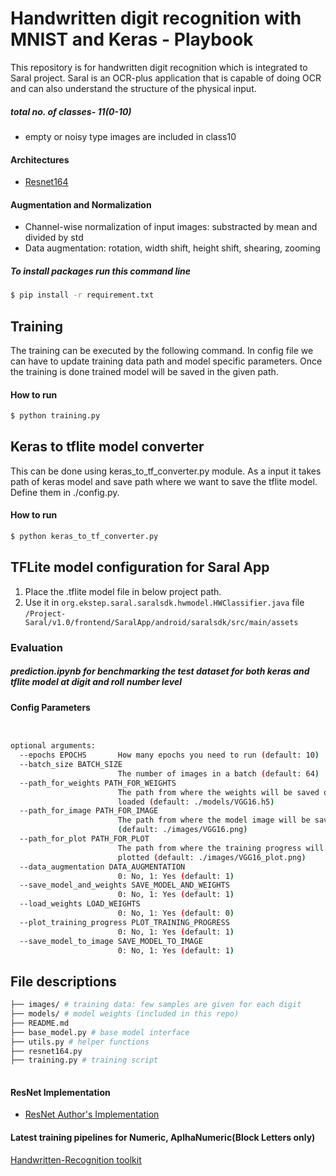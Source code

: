 # Handwritten digit recognition with MNIST and Keras - Playbook

This repository is for handwritten digit recognition which is integrated to Saral project. Saral is an OCR-plus application that is capable of doing OCR and can also understand the structure of the physical input.
##### total no. of classes- 11(0-10)
- empty or noisy type images are included in class10
 

#### Architectures
- [Resnet164](https://arxiv.org/abs/1603.05027)



#### Augmentation and Normalization
- Channel-wise normalization of input images: substracted by mean and divided by std
- Data augmentation: rotation, width shift, height shift, shearing, zooming


##### To install packages run this command line
```bash
$ pip install -r requirement.txt 
```

## Training
The training can be executed by the following command.
In config file we can have to update training data path and model specific parameters. Once the training is done trained model will be saved in the given path.

#### How to run
```bash
$ python training.py 
```

## Keras to tflite model converter
This can be done using keras_to_tf_converter.py module. As a input it takes path of keras model and save path where we want to save the tflite model. Define them in ./config.py.

#### How to run
```bash
$ python keras_to_tf_converter.py 
```

## TFLite model configuration for Saral App
1. Place the .tflite model file in below project path.
2. Use it in ``org.ekstep.saral.saralsdk.hwmodel.HWClassifier.java`` file
``/Project-Saral/v1.0/frontend/SaralApp/android/saralsdk/src/main/assets``

### Evaluation
##### prediction.ipynb for benchmarking the test dataset for both keras and tflite model at digit and roll number level
#### Config Parameters
```bash


optional arguments:
  --epochs EPOCHS       How many epochs you need to run (default: 10)
  --batch_size BATCH_SIZE
                        The number of images in a batch (default: 64)
  --path_for_weights PATH_FOR_WEIGHTS
                        The path from where the weights will be saved or
                        loaded (default: ./models/VGG16.h5)
  --path_for_image PATH_FOR_IMAGE
                        The path from where the model image will be saved
                        (default: ./images/VGG16.png)
  --path_for_plot PATH_FOR_PLOT
                        The path from where the training progress will be
                        plotted (default: ./images/VGG16_plot.png)
  --data_augmentation DATA_AUGMENTATION
                        0: No, 1: Yes (default: 1)
  --save_model_and_weights SAVE_MODEL_AND_WEIGHTS
                        0: No, 1: Yes (default: 1)
  --load_weights LOAD_WEIGHTS
                        0: No, 1: Yes (default: 0)
  --plot_training_progress PLOT_TRAINING_PROGRESS
                        0: No, 1: Yes (default: 1)
  --save_model_to_image SAVE_MODEL_TO_IMAGE
                        0: No, 1: Yes (default: 1)
```

## File descriptions
```bash
├── images/ # training data: few samples are given for each digit 
├── models/ # model weights (included in this repo)
├── README.md
├── base_model.py # base model interface
├── utils.py # helper functions
├── resnet164.py
├── training.py # training script
   

```
#### ResNet Implementation
- [ResNet Author's Implementation](https://github.com/KaimingHe/resnet-1k-layers/blob/master/resnet-pre-act.lua)

#### Latest training pipelines for Numeric, AplhaNumeric(Block Letters only)
   [Handwritten-Recognition toolkit](https://github.com/project-anuvaad/ocr-toolkit/tree/ocr_toolkit/Handwritten-Recognition)
